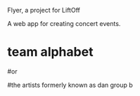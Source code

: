 Flyer, a project for LiftOff

A web app for creating concert events.

# team alphabet

#or

#the artists formerly known as dan group b